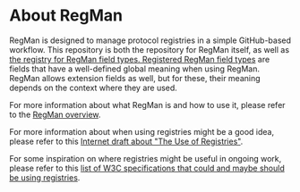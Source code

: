 # About RegMan

RegMan is designed to manage protocol registries in a simple GitHub-based workflow. This repository is both the repository for RegMan itself, as well as [the registry for RegMan field types. Registered RegMan field types](field-types) are fields that have a well-defined global meaning when using RegMan. RegMan allows extension fields as well, but for these, their meaning depends on the context where they are used.

For more information about what RegMan is and how to use it, please refer to the [RegMan overview](overview.md).

For more information about when using registries might be a good idea, please refer to this [Internet draft about "The Use of Registries"](https://tools.ietf.org/html/draft-wilde-registries).

For some inspiration on where registries might be useful in ongoing work, please refer to this [list of W3C specifications that could and maybe should be using registries](W3C.md).
